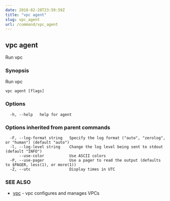 ```yaml
---
date: 2018-02-28T23:59:59Z
title: "vpc agent"
slug: vpc_agent
url: /command/vpc_agent
---
```

## vpc agent

Run vpc

### Synopsis


Run vpc

```
vpc agent [flags]
```

### Options

```
  -h, --help   help for agent
```

### Options inherited from parent commands

```
  -F, --log-format string   Specify the log format ("auto", "zerolog", or "human") (default "auto")
  -l, --log-level string    Change the log level being sent to stdout (default "INFO")
      --use-color           Use ASCII colors
  -P, --use-pager           Use a pager to read the output (defaults to $PAGER, less(1), or more(1))
  -Z, --utc                 Display times in UTC
```

### SEE ALSO
* [vpc](/command/vpc)	 - vpc configures and manages VPCs


